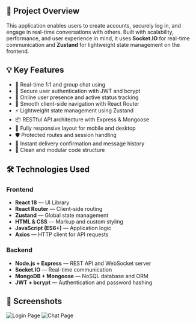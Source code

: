 ## 🎯 Project Overview

This application enables users to create accounts, securely log in, and engage in real-time conversations with others. Built with scalability, performance, and user experience in mind, it uses **Socket.IO** for real-time communication and **Zustand** for lightweight state management on the frontend.

## 💡 Key Features

- 💬 Real-time 1:1 and group chat using
- 🔐 Secure user authentication with JWT and bcrypt
- 👥 Online user presence and active status tracking
- 🧭 Smooth client-side navigation with React Router
- ⚡ Lightweight state management using Zustand
- 📦 RESTful API architecture with Express & Mongoose
- 📱 Fully responsive layout for mobile and desktop
- 🛡️ Protected routes and session handling
- 📨 Instant delivery confirmation and message history
- 🔧 Clean and modular code structure

## 🛠️ Technologies Used

### Frontend

- **React 18** — UI Library
- **React Router** — Client-side routing
- **Zustand** — Global state management
- **HTML & CSS** — Markup and custom styling
- **JavaScript (ES6+)** — Application logic
- **Axios** — HTTP client for API requests

### Backend

- **Node.js + Express** — REST API and WebSocket server
- **Socket.IO** — Real-time communication
- **MongoDB + Mongoose** — NoSQL database and ORM
- **JWT + bcrypt** — Authentication and password hashing

## 📸 Screenshots

![Login Page](./src/assets/screenshot.png)
![Chat Page](./src/assets/screenshot1.png)
